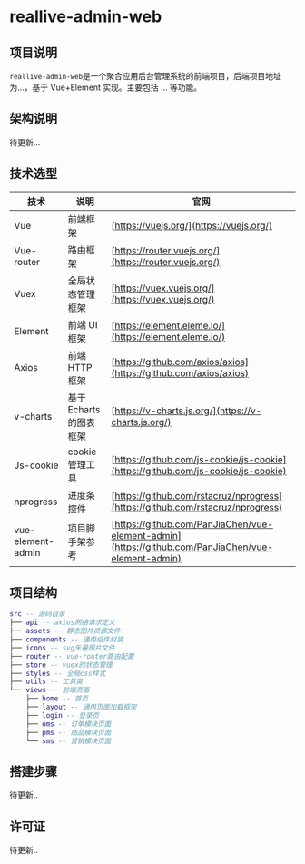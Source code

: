 # reallive-admin-web
## 项目说明

`reallive-admin-web`是一个聚合应用后台管理系统的前端项目，后端项目地址为...，基于 Vue+Element 实现。主要包括 ... 等功能。

## 架构说明

待更新...

## 技术选型

技术 | 说明 | 官网
----|----|----
Vue | 前端框架 | [https://vuejs.org/](https://vuejs.org/)
Vue-router | 路由框架 | [https://router.vuejs.org/](https://router.vuejs.org/)
Vuex | 全局状态管理框架 | [https://vuex.vuejs.org/](https://vuex.vuejs.org/)
Element | 前端 UI 框架 | [https://element.eleme.io/](https://element.eleme.io/)
Axios | 前端 HTTP 框架 | [https://github.com/axios/axios](https://github.com/axios/axios)
v-charts | 基于 Echarts 的图表框架 | [https://v-charts.js.org/](https://v-charts.js.org/)
Js-cookie | cookie 管理工具 | [https://github.com/js-cookie/js-cookie](https://github.com/js-cookie/js-cookie)
nprogress | 进度条控件 | [https://github.com/rstacruz/nprogress](https://github.com/rstacruz/nprogress)
vue-element-admin | 项目脚手架参考 | [https://github.com/PanJiaChen/vue-element-admin](https://github.com/PanJiaChen/vue-element-admin)

## 项目结构

``` lua
src -- 源码目录
├── api -- axios网络请求定义
├── assets -- 静态图片资源文件
├── components -- 通用组件封装
├── icons -- svg矢量图片文件
├── router -- vue-router路由配置
├── store -- vuex的状态管理
├── styles -- 全局css样式
├── utils -- 工具类
└── views -- 前端页面
    ├── home -- 首页
    ├── layout -- 通用页面加载框架
    ├── login -- 登录页
    ├── oms -- 订单模块页面
    ├── pms -- 商品模块页面
    └── sms -- 营销模块页面
```

## 搭建步骤
待更新..

## 许可证

待更新..